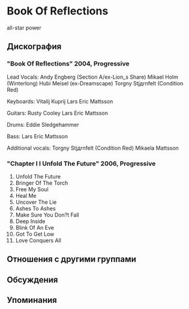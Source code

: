 # Book Of Reflections

all-star power

## Дискография

### "Book Of Reflections" 2004, Progressive

Lead Vocals:
Andy Engberg (Section A/ex-Lion_s Share)
Mikael Holm (Winterlong)
Hubi Meisel (ex-Dreamscape)
Torgny Stjдrnfelt (Condition Red)

Keyboards:
Vitalij Kuprij
Lars Eric Mattsson

Guitars:
Rusty Cooley
Lars Eric Mattsson

Drums:
Eddie Sledgehammer

Bass:
Lars Eric Mattsson

Additional vocals:
Torgny Stjдrnfelt (Condition Red)
Mikaela Mattsson

### "Chapter I I Unfold The Future" 2006, Progressive

1. Unfold The Future
2. Bringer Of The Torch
3. Free My Soul
4. Heal Me
5. Uncover The Lie
6. Ashes To Ashes
7. Make Sure You Don?t Fall
8. Deep Inside
9. Blink Of An Eve
10. Got To Get Low
11. Love Conquers All


## Отношения с другими группами


## Обсуждения


## Упоминания

